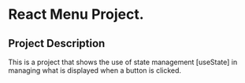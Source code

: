 # React Menu Project.

## Project Description

This is a project that shows the use of state management [useState] in managing what is displayed when a button is clicked.
